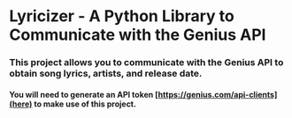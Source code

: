 # Lyricizer - A Python Library to Communicate with the Genius API

### This project allows you to communicate with the Genius API to obtain song lyrics, artists, and release date. 

#### You will need to generate an API token [https://genius.com/api-clients](here) to make use of this project.
